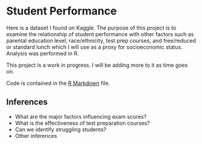 # Student Performance #
Here is a dataset I found on Kaggle. The purpose of this project is to examine the relationship of student performance with other factors such as parental education level, race/ethnicity, test prep courses, and free/reduced or standard lunch which I will use as a proxy for socioeconomic status. Analysis was performed in R.

This project is a work in progress. I will be adding more to it as time goes on.

Code is contained in the [R Markdown](https://github.com/nicolettejohnson/student-performance-r/blob/master/exploratory-analysis.Rmd) file.

## Inferences ##
* What are the major factors influencing exam scores?
* What is the effectiveness of test preparation courses?
* Can we identify struggling students?
* Other inferences
